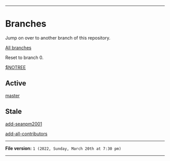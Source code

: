 
***

# Branches

Jump on over to another branch of this repository.

[All branches](https://github.com/seanpm2001/SeansLifeArchive_Images_GNOME_System_Monitor/branches/)

Reset to branch 0.

[$NOTREE](https://github.com/seanpm2001/SeansLifeArchive_Images_GNOME_System_Monitor/)

## Active

[master](https://github.com/seanpm2001/SeansLifeArchive_Images_GNOME_System_Monitor/tree/master/)

## Stale

[add-seanpm2001](https://github.com/seanpm2001/SeansLifeArchive_Images_GNOME_System_Monitor/tree/all-contributors/add-seanpm2001/)

[add-all-contributors](https://github.com/seanpm2001/SeansLifeArchive_Images_GNOME_System_Monitor/tree/all-contributors/add-all-contributors/)

***

**File version:** `1 (2022, Sunday, March 20th at 7:30 pm)`

***
